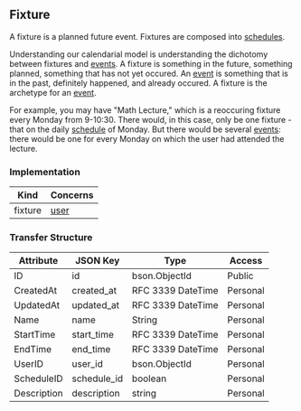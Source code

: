 Fixture
-------

A fixture is a planned future event. Fixtures are composed into [schedules](schedule.md).

Understanding our calendarial model is  understanding the dichotomy between fixtures and [events](event.md). A fixture is something in the future, something planned, something that has not yet occured. An [event](event.md) is something that is in the past, definitely happened, and already occured. A fixture is the archetype for an [event](event.md). 

For example, you may have "Math Lecture," which is a reoccuring fixture every Monday from 9-10:30. There would, in this case, only be one fixture - that on the daily [schedule](schedule.md) of Monday. But there would be several [events](event.md): there would be one for every Monday on which the user had attended the lecture.

### Implementation
| Kind    | Concerns        |
| ------- | --------------- |
| fixture | [user](user.md) |

### Transfer Structure
| Attribute      | JSON Key      | Type                | Access    |
| -------------- | ------------- | ------------------- | --------- |
| ID             | id              | bson.ObjectId     | Public    |
| CreatedAt      | created_at      | RFC 3339 DateTime | Personal  |
| UpdatedAt      | updated_at      | RFC 3339 DateTime | Personal  |
| Name           | name            | String            | Personal  |
| StartTime      | start_time      | RFC 3339 DateTime | Personal  |
| EndTime        | end_time        | RFC 3339 DateTime | Personal  |
| UserID         | user_id         | bson.ObjectId     | Personal  |
| ScheduleID     | schedule_id     | boolean           | Personal  |
| Description    | description     | string            | Personal  |
